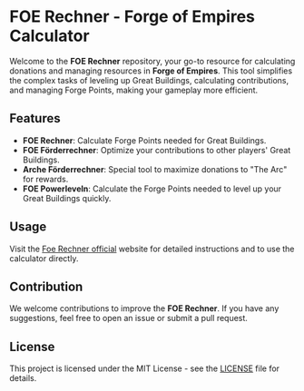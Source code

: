 # FOE Rechner - Forge of Empires Calculator

Welcome to the **FOE Rechner** repository, your go-to resource for calculating donations and managing resources in **Forge of Empires**. This tool simplifies the complex tasks of leveling up Great Buildings, calculating contributions, and managing Forge Points, making your gameplay more efficient.

## Features

- **FOE Rechner**: Calculate Forge Points needed for Great Buildings.
- **FOE Förderrechner**: Optimize your contributions to other players' Great Buildings.
- **Arche Förderrechner**: Special tool to maximize donations to "The Arc" for rewards.
- **FOE Powerleveln**: Calculate the Forge Points needed to level up your Great Buildings quickly.

## Usage

Visit the [Foe Rechner official](https://foerechnerr.de) website for detailed instructions and to use the calculator directly.

## Contribution

We welcome contributions to improve the **FOE Rechner**. If you have any suggestions, feel free to open an issue or submit a pull request.

## License

This project is licensed under the MIT License - see the [LICENSE](LICENSE) file for details.
